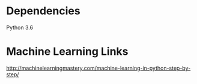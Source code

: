 # Dependencies
Python 3.6

# Machine Learning Links
http://machinelearningmastery.com/machine-learning-in-python-step-by-step/
